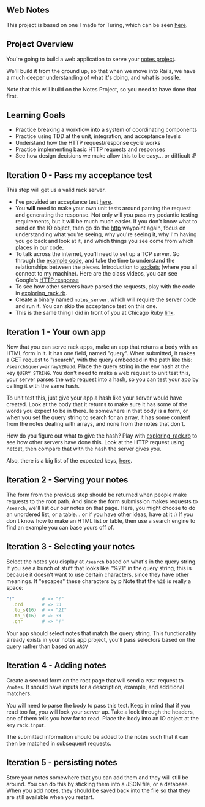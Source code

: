Web Notes
---------

This project is based on one I made for Turing,
which can be seen [here](https://github.com/turingschool/curriculum/blob/master/source/projects/http_yeah_you_know_me.markdown).


Project Overview
----------------

You're going to build a web application to serve your
[notes project](https://github.com/CodePlatoon/curriculum/blob/master/phase1/notes-project.md).

We'll build it from the ground up, so that when we move into Rails, we have a much deeper
understanding of what it's doing, and what is possile.

Note that this will build on the Notes Project, so you need to have done that first.


Learning Goals
--------------

* Practice breaking a workflow into a system of coordinating components
* Practice using TDD at the unit, integration, and acceptance levels
* Understand how the HTTP request/response cycle works
* Practice implementing basic HTTP requests and responses
* See how design decisions we make allow this to be easy... or difficult :P


Iteration 0 - Pass my acceptance test
-------------------------------------

This step will get us a valid rack server.

* I've provided an acceptance test [here](web_notes_acceptance_test.rb).
* You **will** need to make your own unit tests around parsing the request and generating the response.
  Not only will you pass my pedantic testing requirements, but it will be much much easier.
  If you don't know what to send on the IO object, then go do the [http](https://github.com/turingschool/waypoints/blob/master/waypoints/http.md)
  waypoint again, focus on understanding what you're seeing, why you're seeing it, why I'm having you go back and look at it,
  and which things you see come from which places in our code.
* To talk across the internet, you'll need to set up a TCP server.
  Go through the [example code](https://github.com/CodePlatoon/curriculum/blob/master/phase1/tcp_sockets.md),
  and take the time to understand the relationships between the pieces.
  Introduction to [sockets](https://vimeo.com/158073174) (where you all connect to my machine).
  Here are the class videos, you can see Google's [HTTP response](https://vimeo.com/158096735)
* To see how other servers have parsed the requests, play with the code in [exploring_rack.rb](exploring_rack.rb).
* Create a binary named `notes_server`, which will require the server code and run it.
  You can skip the acceptance test on this one.
* This is the same thing I did in front of you at Chicago Ruby [link](https://vimeo.com/157390424).


Iteration 1 - Your own app
--------------------------

Now that you can serve rack apps, make an app that returns a body with an HTML form in it.
It has one field, named "query". When submitted, it makes a GET request to "/search",
with the query embedded in the path like this: `/search&query=array%20add`.
Place the query string in the env hash at the key `QUERY_STRING`.
You don't need to make a web request to unit test this, your server parses the web request into a hash,
so you can test your app by calling it with the same hash.

To unit test this, just give your app a hash like your server would have created.
Look at the body that it returns to make sure it has some of the words you expect to be in there.
Ie somewhere in that body is a form, or when you set the query string to search for an array,
it has some content from the notes dealing with arrays, and none from the notes that don't.

How do you figure out what to give the hash?
Play with [exploring_rack.rb](exploring_rack.rb) to see how other servers have done this.
Look at the HTTP request using netcat, then compare that with the hash the server gives you.

Also, there is a big list of the expected keys, [here](http://www.rubydoc.info/github/rack/rack/master/file/SPEC).


Iteration 2 - Serving your notes
--------------------------------

The form from the previous step should be returned when people make requests to the root path.
And since the form submission makes requests to `/search`, we'll list our our notes on that page.
Here, you might choose to do an unordered list, or a table... or if you have other ideas,
have at it :) If you don't know how to make an HTML list or table, then use a search engine to
find an example you can base yours off of.


Iteration 3 - Selecting your notes
----------------------------------

Select the notes you display at `/search` based on what's in the query string.
If you see a bunch of stuff that looks like "%21" in the query string,
this is because it doesn't want to use certain characters, since they have other meanings.
It "escapes" these characters by p
Note that the `%20` is really a space:

```ruby
"!"          # => "!"
  .ord       # => 33
  .to_s(16)  # => "21"
  .to_i(16)  # => 33
  .chr       # => "!"
```

Your app should select notes that match the query string.
This functionality already exists in your notes app project,
you'll pass selectors based on the query rather than based on `ARGV`


Iteration 4 - Adding notes
--------------------------

Create a second form on the root page that will send a `POST` request to `/notes`.
It should have inputs for a description, example, and additional matchers.

You will need to parse the body to pass this test.
Keep in mind that if you read too far, you will lock your server up.
Take a look through the headers, one of them tells you how far to read.
Place the body into an IO object at the key `rack.input`.

The submitted information should be added to the notes such that it can then be matched in subsequent requests.


Iteration 5 - persisting notes
------------------------------

Store your notes somewhere that you can add them and they will still be around.
You can do this by sticking them into a JSON file, or a database.
When you add notes, they should be saved back into the file so that they are still available when you restart.
